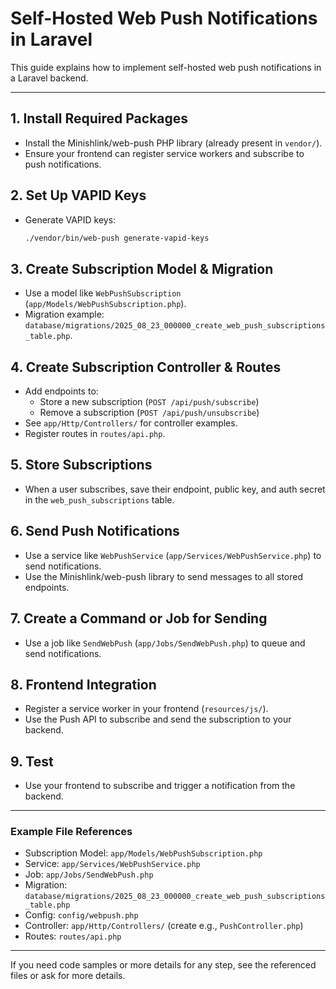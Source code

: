 # Self-Hosted Web Push Notifications in Laravel

This guide explains how to implement self-hosted web push notifications in a Laravel backend.

---

## 1. Install Required Packages

-   Install the Minishlink/web-push PHP library (already present in `vendor/`).
-   Ensure your frontend can register service workers and subscribe to push notifications.

## 2. Set Up VAPID Keys

-   Generate VAPID keys:
    ```sh
    ./vendor/bin/web-push generate-vapid-keys
    ```

## 3. Create Subscription Model & Migration

-   Use a model like `WebPushSubscription` (`app/Models/WebPushSubscription.php`).
-   Migration example: `database/migrations/2025_08_23_000000_create_web_push_subscriptions_table.php`.

## 4. Create Subscription Controller & Routes

-   Add endpoints to:
    -   Store a new subscription (`POST /api/push/subscribe`)
    -   Remove a subscription (`POST /api/push/unsubscribe`)
-   See `app/Http/Controllers/` for controller examples.
-   Register routes in `routes/api.php`.

## 5. Store Subscriptions

-   When a user subscribes, save their endpoint, public key, and auth secret in the `web_push_subscriptions` table.

## 6. Send Push Notifications

-   Use a service like `WebPushService` (`app/Services/WebPushService.php`) to send notifications.
-   Use the Minishlink/web-push library to send messages to all stored endpoints.

## 7. Create a Command or Job for Sending

-   Use a job like `SendWebPush` (`app/Jobs/SendWebPush.php`) to queue and send notifications.

## 8. Frontend Integration

-   Register a service worker in your frontend (`resources/js/`).
-   Use the Push API to subscribe and send the subscription to your backend.

## 9. Test

-   Use your frontend to subscribe and trigger a notification from the backend.

---

### Example File References

-   Subscription Model: `app/Models/WebPushSubscription.php`
-   Service: `app/Services/WebPushService.php`
-   Job: `app/Jobs/SendWebPush.php`
-   Migration: `database/migrations/2025_08_23_000000_create_web_push_subscriptions_table.php`
-   Config: `config/webpush.php`
-   Controller: `app/Http/Controllers/` (create e.g., `PushController.php`)
-   Routes: `routes/api.php`

---

If you need code samples or more details for any step, see the referenced files or ask for more details.
